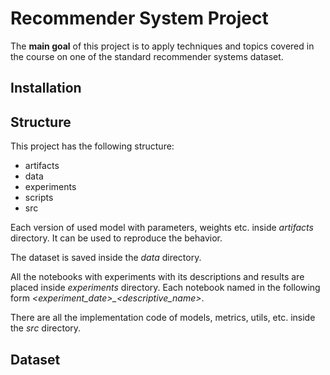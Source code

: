 # Recommender System Project
The **main goal** of this project is to apply techniques and topics covered in the course on one of the standard recommender systems dataset.

## Installation


## Structure
This project has the following structure:
* artifacts
* data
* experiments
* scripts
* src

Each version of used model with parameters, weights etc. inside *artifacts* directory. It can be used to reproduce the behavior.

The dataset is saved inside the *data* directory.

All the notebooks with experiments with its descriptions and results are placed inside *experiments* directory.
Each notebook named in the following form *<experiment_date>_<descriptive_name>*.

There are all the implementation code of models, metrics, utils, etc. inside the *src* directory.

## Dataset

